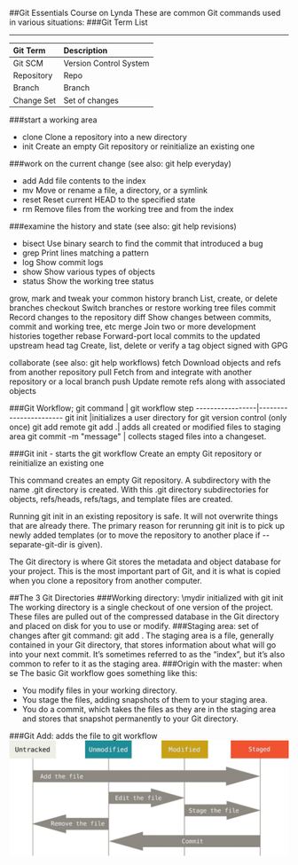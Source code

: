 ##Git Essentials Course on Lynda
These are common Git commands used in various situations:
###Git Term List
___
Git Term | Description
:---|:---
Git SCM     |Version Control System
Repository | Repo
Branch | Branch
Change Set | Set of changes


###start a working area
+ clone      Clone a repository into a new directory
+ init       Create an empty Git repository or reinitialize an existing one

###work on the current change (see also: git help everyday)
+  add        Add file contents to the index
+ mv         Move or rename a file, a directory, or a symlink
+ reset      Reset current HEAD to the specified state
+ rm         Remove files from the working tree and from the index

###examine the history and state (see also: git help revisions)
 + bisect     Use binary search to find the commit that introduced a bug
 + grep       Print lines matching a pattern
 + log        Show commit logs
 + show       Show various types of objects
 + status     Show the working tree status

grow, mark and tweak your common history
   branch     List, create, or delete branches
   checkout   Switch branches or restore working tree files
   commit     Record changes to the repository
   diff       Show changes between commits, commit and working tree, etc
   merge      Join two or more development histories together
   rebase     Forward-port local commits to the updated upstream head
   tag        Create, list, delete or verify a tag object signed with GPG

collaborate (see also: git help workflows)
   fetch      Download objects and refs from another repository
   pull       Fetch from and integrate with another repository or a local branch
   push       Update remote refs along with associated objects

###Git Workflow;
git command | git workflow step
-----------------|-----------------------
git init |initializes a user directory for git version control (only once)
git add remote
git add .| adds all created or modified files to staging area
git commit -m "message" | collects staged files into a changeset.

###Git init - starts the git workflow
Create an empty Git repository or reinitialize an existing one

This command creates an empty Git repository.
A subdirectory with the name .git directory is created. With this .git directory subdirectories for objects, refs/heads, refs/tags, and template files are created.

Running git init in an existing repository is safe. It will not overwrite things that are already there. The primary reason for rerunning git init is to pick up newly added templates (or to move the repository to another place if --separate-git-dir is given).

The Git directory is where Git stores the metadata and object database for your project. This is the most important part of Git, and it is what is copied when you clone a repository from another computer.

##The 3 Git Directories
###Working directory: \mydir initialized with git init
The working directory is a single checkout of one version of the project. These files are pulled out of the compressed database in the Git directory and placed on disk for you to use or modify.
###Staging area: set of changes after git command: git add .
The staging area is a file, generally contained in your Git directory, that stores information about what will go into your next commit. It’s sometimes referred to as the “index”, but it’s also common to refer to it as the staging area.
###Origin with the master: when se
The basic Git workflow goes something like this:

+ You modify files in your working directory.
+ You stage the files, adding snapshots of them to your staging area.
+ You do a commit, which takes the files as they are in the staging area and stores that snapshot permanently to your Git directory.

###Git Add: adds the file to git workflow
![Git Status](src/images/git-stages.jpg)
